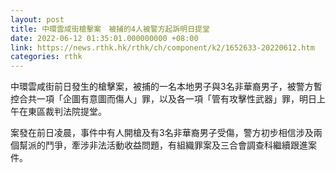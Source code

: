```yaml
---
layout: post
title: 中環雲咸街槍擊案　被捕的4人被警方起訴明日提堂
date: 2022-06-12 01:35:01.000000000 +08:00
link: https://news.rthk.hk/rthk/ch/component/k2/1652633-20220612.htm
categories: rthk
---
```


中環雲咸街前日發生的槍擊案，被捕的一名本地男子與3名非華裔男子，被警方暫控合共一項「企圖有意圖而傷人」罪，以及各一項「管有攻擊性武器」罪，明日上午在東區裁判法院提堂。

案發在前日凌晨，事件中有人開槍及有3名非華裔男子受傷，警方初步相信涉及兩個幫派的鬥爭，牽涉非法活動收益問題，有組織罪案及三合會調查科繼續跟進案件。
